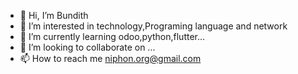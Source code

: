 - 👋 Hi, I’m Bundith
- 👀 I’m interested in technology,Programing language and network
- 🌱 I’m currently learning odoo,python,flutter...
- 💞️ I’m looking to collaborate on ...
- 📫 How to reach me niphon.org@gmail.com

<!---
bundithdevER/bundithdevER is a ✨ special ✨ repository because its `README.md` (this file) appears on your GitHub profile.
You can click the Preview link to take a look at your changes.
--->
